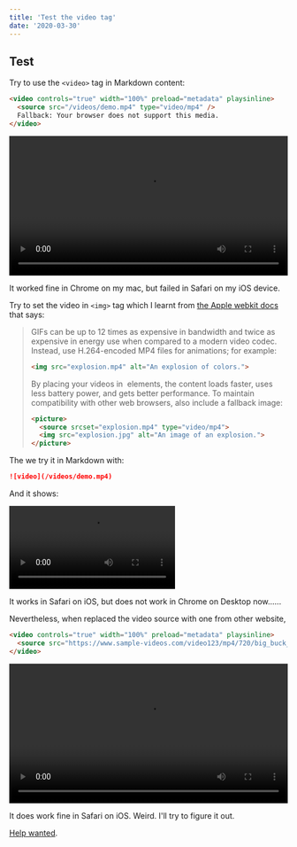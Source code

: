 ```yaml
---
title: 'Test the video tag'
date: '2020-03-30'
---
```


## Test

Try to use the `<video>` tag in Markdown content:

```HTML
<video controls="true" width="100%" preload="metadata" playsinline>
  <source src="/videos/demo.mp4" type="video/mp4" />
  Fallback: Your browser does not support this media.
</video>
```

<video controls="true" width="100%" preload="metadata" playsinline>
  <source src="/videos/demo.mp4" type="video/mp4" />
   Fallback: Your browser does not support this media.
</video>

It worked fine in Chrome on my mac, but failed in Safari on my iOS device.

Try to set the video in `<img>` tag which I learnt from [the Apple webkit docs](https://developer.apple.com/documentation/webkit/delivering_video_content_for_safari?language=objc#3030249) that says:

> GIFs can be up to 12 times as expensive in bandwidth and twice as expensive in energy use when compared to a modern video codec. Instead, use H.264-encoded MP4 files for animations; for example:
> ```HTML 
> <img src="explosion.mp4" alt="An explosion of colors.">
> ```
> By placing your videos in <img> elements, the content loads faster, uses less battery power, and gets better performance. To maintain compatibility with other web browsers, also include a fallback image:
>```HTML
><picture>
>   <source srcset="explosion.mp4" type="video/mp4">
>   <img src="explosion.jpg" alt="An image of an explosion.">
></picture>
>```

The we try it in Markdown with:
```md
![video](/videos/demo.mp4)
```

And it shows:

![video](/videos/demo.mp4)

It works in Safari on iOS, but does not work in Chrome on Desktop now......

Nevertheless, when replaced the video source with one from other website,

```HTML
<video controls="true" width="100%" preload="metadata" playsinline>
  <source src="https://www.sample-videos.com/video123/mp4/720/big_buck_bunny_720p_2mb.mp4" type="video/mp4" />
</video>
```

<video controls="true" width="100%" preload="metadata" playsinline>
  <source src="https://www.sample-videos.com/video123/mp4/720/big_buck_bunny_720p_2mb.mp4" type="video/mp4" />
</video>

It does work fine in Safari on iOS. Weird. I'll try to figure it out.

[Help wanted](https://github.com/vercel/next.js/discussions/23552).
